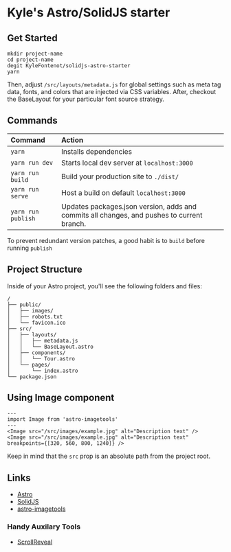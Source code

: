 # Kyle's Astro/SolidJS starter 

## Get Started 

```
mkdir project-name
cd project-name
degit KyleFontenot/solidjs-astro-starter
yarn
```
Then, adjust `/src/layouts/metadata.js` for global settings such as meta tag data, fonts, and colors that are injected via CSS variables. After, checkout the BaseLayout for your particular font source strategy.

## Commands

| Command           | Action                                       |
|:----------------  |:-------------------------------------------- |
| `yarn`            | Installs dependencies                        |
| `yarn run dev`    | Starts local dev server at `localhost:3000`  |
| `yarn run build`  | Build your production site to `./dist/`      |
| `yarn run serve`  | Host a build on default `localhost:3000`     |
| `yarn run publish`| Updates packages.json version, adds and commits all changes, and pushes to current branch.|

To prevent redundant version patches, a good habit is to `build` before running `publish`

## Project Structure

Inside of your Astro project, you'll see the following folders and files:

```
/
├── public/
│   ├── images/
│   ├── robots.txt
│   └── favicon.ico
├── src/
│   ├── layouts/
│   │   ├── metadata.js
│   │   └── BaseLayout.astro
│   ├── components/
│   │   └── Tour.astro
│   └── pages/
│       └── index.astro
└── package.json
```

## Using Image component 
```
---
import Image from 'astro-imagetools'
---
<Image src="/src/images/example.jpg" alt="Description text" />
<Image src="/src/images/example.jpg" alt="Description text" breakpoints={[320, 560, 800, 1240]} />
```
Keep in mind that the `src` prop is an absolute path from the project root.

## Links 
 - [Astro](https://docs.astro.build/en/getting-started/)
 - [SolidJS](https://www.solidjs.com/)
 - [astro-imagetools](https://github.com/RafidMuhymin/astro-imagetools)

### Handy Auxilary Tools
 - [ScrollReveal](https://scrollrevealjs.org/guide/hello-world.html)

